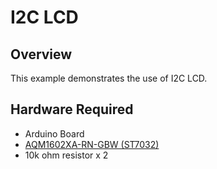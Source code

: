 # I2C LCD

## Overview

This example demonstrates the use of I2C LCD.

## Hardware Required

* Arduino Board
* [AQM1602XA-RN-GBW (ST7032)](https://akizukidenshi.com/catalog/g/g108896/)
* 10k ohm resistor x 2 

